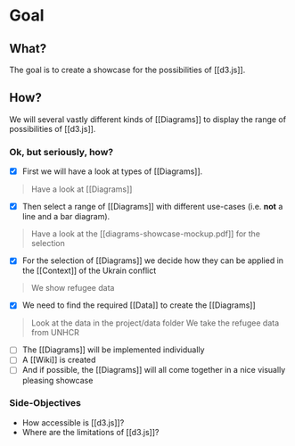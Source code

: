 # Goal
## What?
The goal is to create a showcase for the possibilities of [[d3.js]]. 

## How?
We will several vastly different kinds of [[Diagrams]] to display the range of possibilities of [[d3.js]].

### Ok, but seriously, how?
- [x] First we will have a look at types of [[Diagrams]].

> Have a look at [[Diagrams]]

- [x] Then select a range of [[Diagrams]] with different use-cases (i.e. **not** a line and a bar diagram).

> Have a look at the [[diagrams-showcase-mockup.pdf]] for the selection

- [x] For the selection of [[Diagrams]] we decide how they can be applied in the [[Context]] of the Ukrain conflict

> We show refugee data

- [x] We need to find the required [[Data]] to create the [[Diagrams]]

> Look at the data in the project/data folder
> We take the refugee data from UNHCR

- [ ] The [[Diagrams]] will be implemented individually
- [ ] A [[Wiki]] is created
- [ ] And if possible, the [[Diagrams]] will all come together in a nice visually pleasing showcase

### Side-Objectives
- How accessible is [[d3.js]]?
- Where are the limitations of [[d3.js]]?